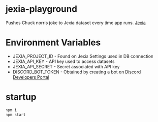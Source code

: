 # jexia-playground
Pushes Chuck norris joke to Jexia dataset every time app runs.
[Jexia](https://www.jexia.com/en/)

# Environment Variables
* JEXIA_PROJECT_ID - Found on Jexia Settings used in DB connection
* JEXIA_API_KEY - API key used to access datasets
* JEXIA_API_SECRET - Secret associated with API key
* DISCORD_BOT_TOKEN - Obtained by creating a bot on [Discord Developers Portal](https://discord.com/developers/applications)

# startup
```bash
npm i
npm start
```